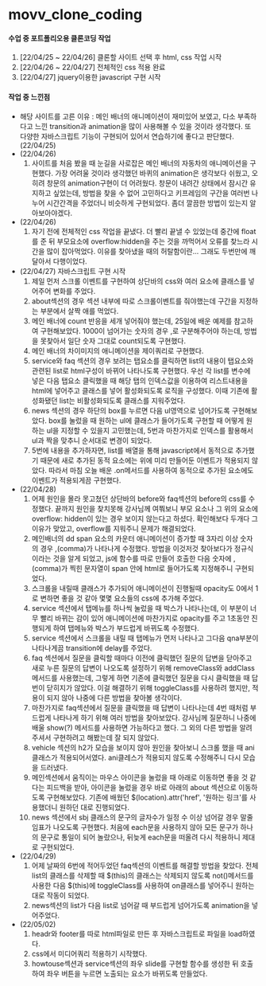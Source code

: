 # movv_clone_coding
<h4>수업 중 포트폴리오용 클론코딩 작업</h4>
<ol>
  <li>[22/04/25 ~ 22/04/26] 클론할 사이트 선택 후 html, css 작업 시작</li>
  <li>[22/04/26 ~ 22/04/27] 전체적인 css 적용 완료</li>
  <li>[22/04/27] jquery이용한 javascript 구현 시작</li>
</ol>

<h4>작업 중 느낀점</h4>
<ul>
  <li>해당 사이트를 고른 이유 : 메인 배너의 애니메이션이 재미있어 보였고, 다소 부족하다고 느낀 transition과 animation을 많이 사용해볼 수 있을 것이라 생각했다. 또 다양한 자바스크립트 기능이 구현되어 있어서 연습하기에 좋다고 판단했다. (22/04/25)</li>
  <li>(22/04/26)
    <ol>
      <li>사이트를 처음 봤을 때 눈길을 사로잡은 메인 배너의 자동차의 애니메이션을 구현했다. 가장 어려울 것이라 생각했던 바퀴의 animation은 생각보다 쉬웠고, 오히려 창문의 animation구현이 더 어려웠다. 창문이 내려간 상태에서 잠시간 유지하고 싶었는데, 방법을 찾을 수 없어 고민하다고 키프레임의 구간을 여러번 나누어 시간간격을 주었더니 비슷하게 구현되었다. 좀더 깔끔한 방법이 있는지 알아보아야겠다.</li>
    </ol>
  </li>
  <li>(22/04/26)
    <ol>
      <li>
        자기 전에 전체적인 css 작업을 끝냈다. 더 빨리 끝낼 수 있었는데 중간에 float를 준 뒤 부모요소에 overflow:hidden을 주는 것을 까먹어서 오류를 찾느라 시간을 많이 잡아먹었다. 이유를 찾아냈을 때의 허탈함이란... 그래도 두번만에 깨달아서 다행이었다.
      </li>
    </ol>
  </li>
  <li>(22/04/27) 자바스크립트 구현 시작
    <ol>
      <li>
        제일 먼저 스크롤 이벤트를 구현하여 상단바의 css와 여러 요소에 클래스를 넣어주어 변화를 주었다.
      </li>
      <li>
        about섹션의 경우 섹션 내부에 따로 스크롤이벤트를 줘야했는데 구간을 지정하는 부분에서 살짝 애를 먹었다.
      </li>
      <li>
        메인 배너에 count 반응을 세개 넣어줘야 했는데, 25일에 배운 예제를 참고하여 구현해보았다. 1000이 넘어가는 숫자의 경우 ,로 구분해주어야 하는데, 방법을 못찾아서 일단 숫자 그대로 count되도록 구현했다.
      </li>
      <li>
        메인 배너의 차이미지의 애니메이션을 제이쿼리로 구현했다.
      </li>
      <li>
        service와 faq 섹션의 경우 보려는 탭요소를 클릭하면 list의 내용이 탭요소와 관련된 list로 html구성이 바뀌어 나타나도록 구현했다. 우선 각 list를 변수에 넣은 다음 탭요소 클릭했을 때 해당 탭의 인덱스값을 이용하여 리스트내용을 html에 넣어주고 클래스를 넣어 활성화되도록 로직을 구성했다. 이때 기존에 활성화됐던 list는 비활성화되도록 클래스를 지워주었다.
      </li>
      <li>
        news 섹션의 경우 하단의 box를 누르면 다음 ul영역으로 넘어가도록 구현해보았다. box를 눌렀을 때 원하는 ul에 클래스가 들어가도록 구현할 때 어떻게 원하는 ul을 지정할 수 있을지 고민했는데, 5번과 마찬가지로 인덱스를 활용해서 ul과 짝을 맞추니 순서대로 변경이 되었다.
      </li>
      <li>
        5번에 내용을 추가하자면, list를 배열을 통해 javascript에서 동적으로 추가했기 때문에 새로 추가된 동적 요소에는 위에 미리 만들어둔 이벤트가 적용되지 않았다. 따라서 마침 오늘 배운 .on메서드를 사용하여 동적으로 추가된 요소에도 이벤트가 적용되게끔 구현했다.
      </li>
    </ol>
  </li>
  <li>(22/04/28)
    <ol>
      <li>
        어제 원인을 몰라 못고쳤던 상단바의 before와 faq섹션의 before의 css를 수정했다. 끝까지 원인을 찾치못해 강사님께 여쭤보니 부모 요소나 그 위의 요소에 overflow: hidden이 있는 경우 보이지 않는다고 하셨다. 확인해보다 두개다 그 이유가 맞았고, overflow를 지워주니 문제가 해결되었다.
      </li>
      <li>
        메인배너의 dd span 요소의 카운터 애니메이션이 증가할 때 3자리 이상 숫자의 경우 ,(comma)가 나타나게 수정했다. 방법을 이것저것 찾아보다가 정규식이라는 것을 알게 되었고, js에 함수를 따로 만들어 호출한 다음 숫자에 ,(comma)가 찍힌 문자열이 span 안에 html로 들어가도록 지정해주니 구현되었다.
      </li>
      <li>
        스크롤을 내릴때 클래스가 추가되어 애니메이션이 진행될때 opacity도 0에서 1로 변하면 좋을 것 같아 몇몇 요소들의 css에 추가해 주었다.
      </li>
      <li>
        service 섹션에서 탭메뉴를 하나씩 눌렀을 때 박스가 나타나는데, 이 부분이 너무 빨리 바뀌는 감이 있어 애니메이션에 마찬가지로 opacity를 주고 1초동안 진행되게 하여 탭메뉴와 박스가 부드럽게 바뀌도록 수정했다.
      </li>
      <li>
        service 섹션에서 스크롤을 내릴 때 탭메뉴가 먼저 나타나고 그다음 qna부분이 나타나게끔 transition에 delay를 주었다.
      </li>
      <li>
        faq 섹션에서 질문을 클릭할 때마다 이전에 클릭했던 질문의 답변을 닫아주고 새로 누른 질문의 답변이 나오도록 설정하기 위해 removeClass와 addClass메서드를 사용했는데, 그렇게 하면 기존에 클릭했던 질문을 다시 클릭했을 때 답번이 닫히지가 않았다. 이걸 해결하기 위해 toggleClass를 사용하려 했지만, 적용이 되지 않아 나중에 다른 방법을 찾아볼 생각이다.
      </li>
        <li>
      마찬가지로 faq섹션에서 질문을 클릭했을 때 답변이 나타나는데 4번 때처럼 부드럽게 나타나게 하기 위해 여러 방법을 찾아보았다. 강사님께 질문하니 나중에 배울 show(?) 메서드를 사용하면 가능하다고 했다. 그 외의 다른 방법을 알려주셔서 구현하려고 해봤는데 잘 되지 않았다.
      </li>
      <li>
        vehicle 섹션의 h2가 모습을 보이지 않아 원인을 찾아보니 스크롤 했을 때 ani클래스가 적용되어서였다. ani클레스가 적용되지 않도록 수정해주니 다시 모습을 드러냈다.
      </li>
      <li>
        메인섹션에서 움직이는 마우스 아이콘을 눌렀을 때 아래로 이동하면 좋을 것 같다는 피드백을 받아, 아이콘을 눌렀을 경우 바로 아래의 about 섹션으로 이동하도록 구현해보았다. 기존에 배웠던 $(location).attr('href', '원하는 링크'를 사용했더니 원하던 대로 진행되었다.
      </li>
      <li>
        news 섹션에서 sbj 클래스의 문구의 글자수가 일정 수 이상 넘어갈 경우 말줄임표가 나오도록 구현했다. 처음에 each문을 사용하지 않아 모든 문구가 하나의 문구로 통일이 되어 놀랐으나, 뒤늦게 each문을 떠올려 다시 적용하니 제대로 구현되었다.
      </li>
    </ol>
  </li>
  <li>(22/04/29)
    <ol>
      <li>
        어제 날짜의 6번에 적어두었던 faq섹션의 이벤트를 해결할 방법을 찾았다. 전체 list의 클래스를 삭제할 때 $(this)의 클래스는 삭제되지 않도록 not()메서드를 사용한 다음 $(this)에 toggleClass를 사용하여 on클래스를 넣어주니 원하는대로 작동이 되었다.
      </li>
      <li>
        news섹션의 list가 다음 list로 넘어갈 때 부드럽게 넘어가도록 animation을 넣어주었다.
      </li>
    </ol>
  </li>
  <li>(22/05/02)
    <ol>
      <li>headr와 footer를 따로 html파일로 만든 후 자바스크립트로 파일을 load하였다.</li>
      <li>css에서 미디어쿼리 적용하기 시작했다.</li>
      <li>howtouse섹션과 service섹션의 좌우 slide를 구현할 함수를 생성한 뒤 호출하여 좌우 버튼을 누르면 노출되는 요소가 바뀌도록 만들었다.</li>
    </ol>
  </li>
</ul>
